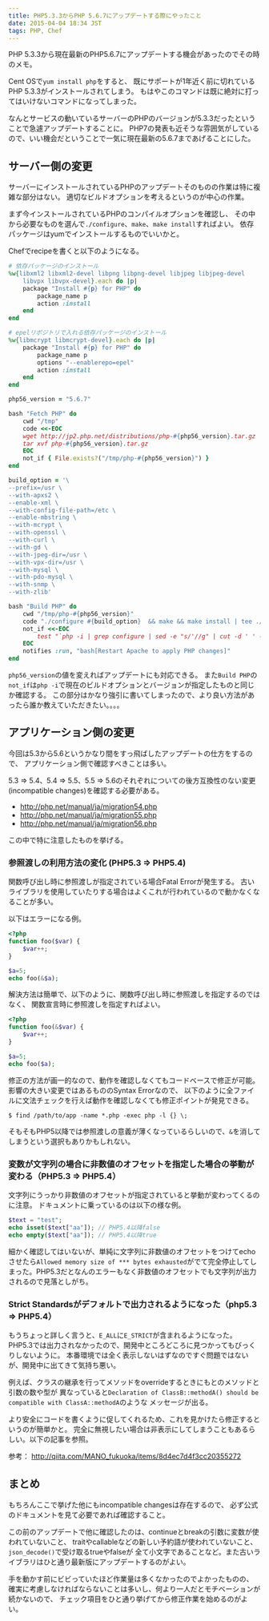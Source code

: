 ```yaml
---
title: PHP5.3.3からPHP 5.6.7にアップデートする際にやったこと
date: 2015-04-04 18:34 JST
tags: PHP, Chef
---
```


PHP 5.3.3から現在最新のPHP5.6.7にアップデートする機会があったのでその時のメモ。

Cent OSで`yum install php`をすると、
既にサポートが1年近く前に切れているPHP 5.3.3がインストールされてしまう。
もはやこのコマンドは既に絶対に打ってはいけないコマンドになってしまった。

なんとサービスの動いているサーバーのPHPのバージョンが5.3.3だったということで急遽アップデートすることに。
PHP7の発表も近そうな雰囲気がしているので、いい機会だということで一気に現在最新の5.6.7まであげることにした。


## サーバー側の変更

サーバーにインストールされているPHPのアップデートそのものの作業は特に複雑な部分はない。
適切なビルドオプションを考えるというのが中心の作業。

まず今インストールされているPHPのコンパイルオプションを確認し、
その中から必要なものを選んで`./configure`、`make`、`make install`すればよい。
依存パッケージはyumでインストールするものでいいかと。

Chefでrecipeを書くと以下のようになる。

```ruby
# 依存パッケージのインストール
%w{libxml2 libxml2-devel libpng libpng-devel libjpeg libjpeg-devel
    libvpx libvpx-devel}.each do |p|
    package "Install #{p} for PHP" do
        package_name p
        action :install
    end
end

# epelリポジトリで入れる依存パッケージのインストール
%w{libmcrypt libmcrypt-devel}.each do |p|
    package "Install #{p} for PHP" do
        package_name p
        options "--enablerepo=epel"
        action :install
    end
end

php56_version = "5.6.7"

bash "Fetch PHP" do
    cwd "/tmp"
    code <<-EOC
    wget http://jp2.php.net/distributions/php-#{php56_version}.tar.gz
    tar xvf php-#{php56_version}.tar.gz
    EOC
    not_if { File.exists?("/tmp/php-#{php56_version}") }
end

build_option = '\
--prefix=/usr \
--with-apxs2 \
--enable-xml \
--with-config-file-path=/etc \
--enable-mbstring \
--with-mcrypt \
--with-openssl \
--with-curl \
--with-gd \
--with-jpeg-dir=/usr \
--with-vpx-dir=/usr \
--with-mysql \
--with-pdo-mysql \
--with-snmp \
--with-zlib'

bash "Build PHP" do
    cwd "/tmp/php-#{php56_version}"
    code "./configure #{build_option}  && make && make install | tee ./php-build.log"
    not_if <<-EOC
        test "`php -i | grep configure | sed -e "s/'//g" | cut -d ' ' -f7-`" = "#{build_option}" -a "`php -v | grep #{php56_version} > /dev/null;echo $?`" -eq 0 
    EOC
    notifies :run, "bash[Restart Apache to apply PHP changes]"
end

```

`php56_version`の値を変えればアップデートにも対応できる。
また`Build PHP`の`not_if`は`php -i`で現在のビルドオプションとバージョンが指定したものと同じか確認する。
この部分はかなり強引に書いてしまったので、より良い方法があったら誰か教えていただきたい。。。。



## アプリケーション側の変更

今回は5.3から5.6というかなり間をすっ飛ばしたアップデートの仕方をするので、
アプリケーション側で確認すべきことは多い。

5.3 => 5.4、5.4 => 5.5、5.5 => 5.6のそれぞれについての後方互換性のない変更(incompatible changes)を確認する必要がある。

* http://php.net/manual/ja/migration54.php
* http://php.net/manual/ja/migration55.php
* http://php.net/manual/ja/migration56.php

この中で特に注意したものを挙げる。

### 参照渡しの利用方法の変化 (PHP5.3 => PHP5.4)

関数呼び出し時に参照渡しが指定されている場合Fatal Errorが発生する。
古いライブラリを使用していたりする場合はよくこれが行われているので動かなくなることが多い。


以下はエラーになる例。

```php
<?php
function foo($var) {
    $var++;
}

$a=5;
echo foo(&$a);
```

解決方法は簡単で、以下のように、関数呼び出し時に参照渡しを指定するのではなく、
関数宣言時に参照渡しを指定すればよい。

```php
<?php
function foo(&$var) {
    $var++;
}

$a=5;
echo foo($a);
```

修正の方法が画一的なので、動作を確認しなくてもコードベースで修正が可能。
影響の大きい変更ではあるもののSyntax Errorなので、
以下のように全ファイルに文法チェックを行えば動作を確認しなくても修正ポイントが発見できる。

```
$ find /path/to/app -name *.php -exec php -l {} \;
```

そもそもPHP5以降では参照渡しの意義が薄くなっているらしいので、`&`を消してしまうという選択もありかもしれない。

### 変数が文字列の場合に非数値のオフセットを指定した場合の挙動が変わる（PHP5.3 => PHP5.4）

文字列にうっかり非数値のオフセットが指定されていると挙動が変わってくるのに注意。
ドキュメントに乗っているのは以下の様な例。

```php
$text = "test";
echo isset($text["aa"]); // PHP5.4以降false
echo empty($text["aa"]); // PHP5.4以降true
```

細かく確認してはいないが、単純に文字列に非数値のオフセットをつけてechoさせたら`Allowed memory size of *** bytes exhausted`がでて完全停止してしまった。PHP5.3だとなんのエラーもなく非数値のオフセットでも文字列が出力されるので見落としがち。

### Strict Standardsがデフォルトで出力されるようになった（php5.3 => PHP5.4）

もうちょっと詳しく言うと、`E_ALL`に`E_STRICT`が含まれるようになった。
PHP5.3では出力されなかったので、開発中ところどころに見つかってもびっくりしないように。
本番環境では全く表示しないはずなのですぐ問題ではないが、開発中に出てきて気持ち悪い。

例えば、クラスの継承を行ってメソッドをoverrideするときにもとのメソッドと引数の数や型が
異なっていると`Declaration of ClassB::methodA() should be compatible with ClassA::methodA`のような
メッセージが出る。

より安全にコードを書くように促してくれるため、これを見かけたら修正するというのが簡単かと。
完全に無視したい場合は非表示にしてしまうこともあるらしい。以下の記事を参照。

参考：
http://qiita.com/MANO_fukuoka/items/8d4ec7d4f3cc20355272


## まとめ

もちろんここで挙げた他にもincompatible changesは存在するので、
必ず公式のドキュメントを見て必要であれば確認すること。

この前のアップデートで他に確認したのは、continueとbreakの引数に変数が使われていないこと、
traitやcallableなどの新しい予約語が使われていないこと、`json_decode()`で受け取るtrueやfalseが
全て小文字であることなど。また古いライブラリはひと通り最新版にアップデートするのがよい。

手を動かす前にビビっていたほど作業量は多くなかったのでよかったものの、
確実に考慮しなければならないことは多いし、何より一人だとモチベーションが続かないので、
チェック項目をひと通り挙げてから修正作業を始めるのがよい。


